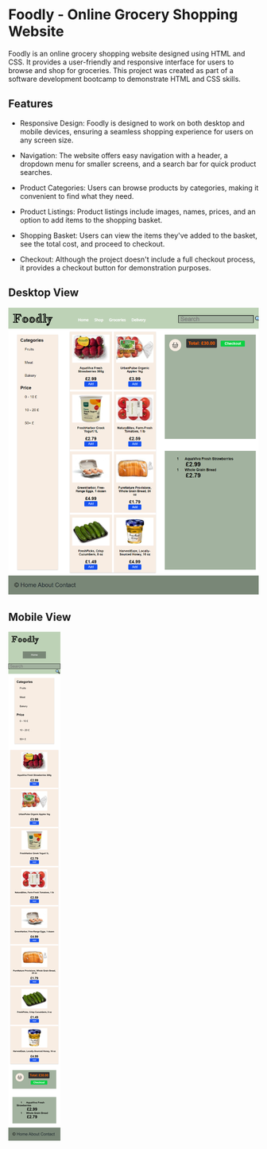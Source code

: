 # Foodly - Online Grocery Shopping Website
Foodly is an online grocery shopping website designed using HTML and CSS. It provides a user-friendly and responsive interface for users to browse and shop for groceries. This project was created as part of a software development bootcamp to demonstrate HTML and CSS skills.

## Features 
- Responsive Design: Foodly is designed to work on both desktop and mobile devices, ensuring a seamless shopping experience for users on any screen size.

- Navigation: The website offers easy navigation with a header, a dropdown menu for smaller screens, and a search bar for quick product searches.

- Product Categories: Users can browse products by categories, making it convenient to find what they need.

- Product Listings: Product listings include images, names, prices, and an option to add items to the shopping basket.

- Shopping Basket: Users can view the items they've added to the basket, see the total cost, and proceed to checkout.

- Checkout: Although the project doesn't include a full checkout process, it provides a checkout button for demonstration purposes.

## Desktop View
![Desktop View](https://github.com/mhuss03/FoodlyGroceryShop/blob/main/DesktopView.png?raw=true)

## Mobile View
![Mobile View](https://github.com/mhuss03/FoodlyGroceryShop/blob/main/MobileView.png?raw=true)
